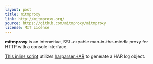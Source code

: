 ```yaml
---
layout: post
title: mitmproxy
link: http://mitmproxy.org/
source: https://github.com/mitmproxy/mitmproxy
license: MIT License
---
```


**mitmproxy** is an interactive, SSL-capable man-in-the-middle proxy for HTTP with a console interface.

[This inline script](https://github.com/mitmproxy/mitmproxy/blob/master/examples/har_extractor.py) utilizes [harparser.HAR](https://github.com/JustusW/harparser) to generate a HAR log object.
